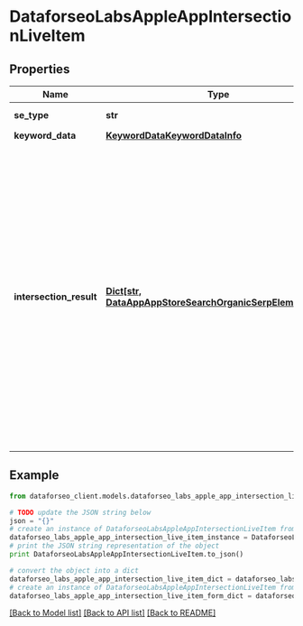 # DataforseoLabsAppleAppIntersectionLiveItem


## Properties

Name | Type | Description | Notes
------------ | ------------- | ------------- | -------------
**se_type** | **str** | search engine type | [optional] 
**keyword_data** | [**KeywordDataKeywordDataInfo**](KeywordDataKeywordDataInfo.md) |  | [optional] 
**intersection_result** | [**Dict[str, DataAppAppStoreSearchOrganicSerpElementItem]**](DataAppAppStoreSearchOrganicSerpElementItem.md) | contains SERP data for the returned keyword data will be provided in separate arrays for each app ID you specified in the app_ids object when setting a task; depending on the number of specified app IDs, it can contain from 1 to 20 arrays named respectively | [optional] 

## Example

```python
from dataforseo_client.models.dataforseo_labs_apple_app_intersection_live_item import DataforseoLabsAppleAppIntersectionLiveItem

# TODO update the JSON string below
json = "{}"
# create an instance of DataforseoLabsAppleAppIntersectionLiveItem from a JSON string
dataforseo_labs_apple_app_intersection_live_item_instance = DataforseoLabsAppleAppIntersectionLiveItem.from_json(json)
# print the JSON string representation of the object
print DataforseoLabsAppleAppIntersectionLiveItem.to_json()

# convert the object into a dict
dataforseo_labs_apple_app_intersection_live_item_dict = dataforseo_labs_apple_app_intersection_live_item_instance.to_dict()
# create an instance of DataforseoLabsAppleAppIntersectionLiveItem from a dict
dataforseo_labs_apple_app_intersection_live_item_form_dict = dataforseo_labs_apple_app_intersection_live_item.from_dict(dataforseo_labs_apple_app_intersection_live_item_dict)
```
[[Back to Model list]](../README.md#documentation-for-models) [[Back to API list]](../README.md#documentation-for-api-endpoints) [[Back to README]](../README.md)


